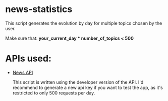 # news-statistics

This script generates the evolution by day for multiple topics chosen by the user.

Make sure that: <b>your_current_day * number_of_topics < 500</b>

<h1>APIs used:</h1>
<ul>
  <li>
    <a href="https://newsapi.org/">News API</a>
    <p>This script is written using the developer version of the API. I'd recommend to generate a new api key if you want to test the app, as it's restricted to only 500 requests per day.</p>
  </li>  
</ul>
